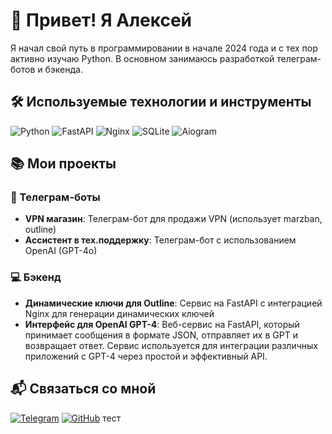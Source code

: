 # 👋 Привет! Я Алексей

Я начал свой путь в программировании в начале 2024 года и с тех пор активно изучаю Python. В основном занимаюсь разработкой телеграм-ботов и бэкенда. 

## 🛠 Используемые технологии и инструменты

![Python](https://img.shields.io/badge/Python-3776AB?style=for-the-badge&logo=python&logoColor=white)
![FastAPI](https://img.shields.io/badge/FastAPI-009688?style=for-the-badge&logo=fastapi&logoColor=white)
![Nginx](https://img.shields.io/badge/Nginx-009639?style=for-the-badge&logo=nginx&logoColor=white)
![SQLite](https://img.shields.io/badge/SQLite-003B57?style=for-the-badge&logo=sqlite&logoColor=white)
![Aiogram](https://img.shields.io/badge/Aiogram-2C5BB4?style=for-the-badge&logo=telegram&logoColor=white)

## 📚 Мои проекты

### 🤖 Телеграм-боты
- **VPN магазин**: Телеграм-бот для продажи VPN (использует marzban, outline)
- **Ассистент в тех.поддержку**: Телеграм-бот с использованием OpenAI (GPT-4o)

### 💻 Бэкенд
- **Динамические ключи для Outline**: Сервис на FastAPI с интеграцией Nginx для генерации динамических ключей
- **Интерфейс для OpenAI GPT-4**: Веб-сервис на FastAPI, который принимает сообщения в формате JSON, отправляет их в GPT и возвращает ответ. Сервис используется для интеграции различных приложений с GPT-4 через простой и эффективный API.

## 📬 Связаться со мной

[![Telegram](https://img.shields.io/badge/Telegram-2CA5E0?style=for-the-badge&logo=telegram&logoColor=white)](https://t.me/aleshinson)
[![GitHub](https://img.shields.io/badge/GitHub-181717?style=for-the-badge&logo=github&logoColor=white)](https://github.com/aleshinson)
тест
